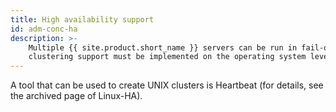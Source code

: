 ```yaml
---
title: High availability support
id: adm-conc-ha
description: >-
    Multiple {{ site.product.short_name }} servers can be run in fail-over mode. The {{ site.product.short_name }} application does not include any internal support for this, as
    clustering support must be implemented on the operating system level. 
---
```


A tool that can be used to create UNIX clusters is Heartbeat (for details,
see the archived page of Linux-HA).
